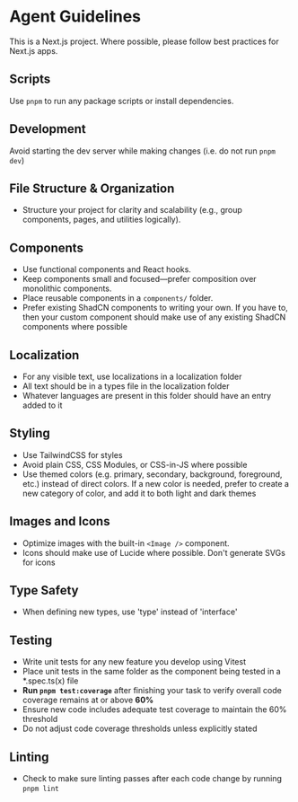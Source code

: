 # Agent Guidelines

This is a Next.js project. Where possible, please follow best practices for Next.js apps.

## Scripts

Use `pnpm` to run any package scripts or install dependencies.

## Development

Avoid starting the dev server while making changes (i.e. do not run `pnpm dev`)

## File Structure & Organization

- Structure your project for clarity and scalability (e.g., group components, pages, and utilities logically).

## Components

- Use functional components and React hooks.
- Keep components small and focused—prefer composition over monolithic components.
- Place reusable components in a `components/` folder.
- Prefer existing ShadCN components to writing your own. If you have to, then your custom component should make use of any existing ShadCN components where possible

## Localization

- For any visible text, use localizations in a localization folder
- All text should be in a types file in the localization folder
- Whatever languages are present in this folder should have an entry added to it

## Styling

- Use TailwindCSS for styles
- Avoid plain CSS, CSS Modules, or CSS-in-JS where possible
- Use themed colors (e.g. primary, secondary, background, foreground, etc.) instead of direct colors. If a new color is needed, prefer to create a new category of color, and add it to both light and dark themes

## Images and Icons

- Optimize images with the built-in `<Image />` component.
- Icons should make use of Lucide where possible. Don't generate SVGs for icons

## Type Safety

- When defining new types, use 'type' instead of 'interface'

## Testing

- Write unit tests for any new feature you develop using Vitest
- Place unit tests in the same folder as the component being tested in a \*.spec.ts(x) file
- **Run `pnpm test:coverage`** after finishing your task to verify overall code coverage remains at or above **60%**
- Ensure new code includes adequate test coverage to maintain the 60% threshold
- Do not adjust code coverage thresholds unless explicitly stated

## Linting

- Check to make sure linting passes after each code change by running `pnpm lint`
